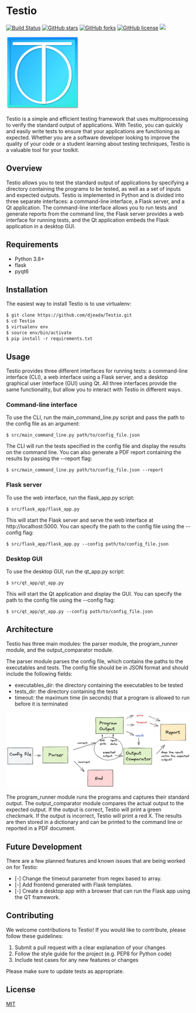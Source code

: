 # Testio

[![Build Status](https://travis-ci.org/djeada/testio.svg?branch=main)](https://travis-ci.org/djeada/testio)
<a href="https://github.com/djeada/testio/stargazers"><img alt="GitHub stars" src="https://img.shields.io/github/stars/djeada/testio"></a>
<a href="https://github.com/djeada/testio/network"><img alt="GitHub forks" src="https://img.shields.io/github/forks/djeada/testio"></a>
<a href="https://github.com/djeada/testio/blob/master/LICENSE.txt"><img alt="GitHub license" src="https://img.shields.io/github/license/djeada/testio"></a>
<a href=""><img src="https://img.shields.io/badge/contributions-welcome-brightgreen.svg?style=flat"></a>

<img src="https://github.com/djeada/Testio/blob/main/resources/logo.png" alt="Testio" width="200"/>

Testio is a simple and efficient testing framework that uses multiprocessing to verify the standard output of applications. With Testio, you can quickly and easily write tests to ensure that your applications are functioning as expected. Whether you are a software developer looking to improve the quality of your code or a student learning about testing techniques, Testio is a valuable tool for your toolkit.

## Overview

Testio allows you to test the standard output of applications by specifying a directory containing the programs to be tested, as well as a set of inputs and expected outputs. Testio is implemented in Python and is divided into three separate interfaces: a command-line interface, a Flask server, and a Qt application. The command-line interface allows you to run tests and generate reports from the command line, the Flask server provides a web interface for running tests, and the Qt application embeds the Flask application in a desktop GUI.

## Requirements

* Python 3.8+
* flask
* pyqt6

## Installation

The easiest way to install Testio is to use virtualenv:


    $ git clone https://github.com/djeada/Testio.git
    $ cd Testio
    $ virtualenv env
    $ source env/bin/activate
    $ pip install -r requirements.txt

## Usage

Testio provides three different interfaces for running tests: a command-line interface (CLI), a web interface using a Flask server, and a desktop graphical user interface (GUI) using Qt. All three interfaces provide the same functionality, but allow you to interact with Testio in different ways.

### Command-line interface

To use the CLI, run the main_command_line.py script and pass the path to the config file as an argument:

    $ src/main_command_line.py path/to/config_file.json

The CLI will run the tests specified in the config file and display the results on the command line. You can also generate a PDF report containing the results by passing the --report flag:

    $ src/main_command_line.py path/to/config_file.json --report

### Flask server

To use the web interface, run the flask_app.py script:

    $ src/flask_app/flask_app.py

This will start the Flask server and serve the web interface at http://localhost:5000. You can specify the path to the config file using the --config flag:

    $ src/flask_app/flask_app.py --config path/to/config_file.json

### Desktop GUI

To use the desktop GUI, run the qt_app.py script:

    $ src/qt_app/qt_app.py

This will start the Qt application and display the GUI. You can specify the path to the config file using the --config flag:

    $ src/qt_app/qt_app.py --config path/to/config_file.json


## Architecture

Testio has three main modules: the parser module, the program_runner module, and the output_comparator module.

The parser module parses the config file, which contains the paths to the executables and tests. The config file should be in JSON format and should include the following fields:

* executables_dir: the directory containing the executables to be tested
* tests_dir: the directory containing the tests
* timeout: the maximum time (in seconds) that a program is allowed to run before it is terminated

![Alt text](https://github.com/djeada/Testio/blob/main/resources/diagram.png)

The program_runner module runs the programs and captures their standard output. The output_comparator module compares the actual output to the expected output. If the output is correct, Testio will print a green checkmark. If the output is incorrect, Testio will print a red X. The results are then stored in a dictionary and can be printed to the command line or reported in a PDF document.

## Future Development

There are a few planned features and known issues that are being worked on for Testio:

- [-] Change the timeout parameter from regex based to array.
- [-] Add frontend generated with Flask templates.
- [-] Create a desktop app with a browser that can run the Flask app using the QT framework. 

## Contributing
We welcome contributions to Testio! If you would like to contribute, please follow these guidelines:

1. Submit a pull request with a clear explanation of your changes
1. Follow the style guide for the project (e.g. PEP8 for Python code)
1. Include test cases for any new features or changes

Please make sure to update tests as appropriate.

## License
[MIT](https://choosealicense.com/licenses/mit/)
